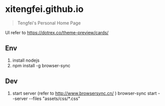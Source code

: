 # xitengfei.github.io

> Tengfei's Personal Home Page

UI refer to <https://dotrex.co/theme-preview/cards/>


## Env
1. install nodejs
2. npm install -g browser-sync


## Dev

1. start server (refer to http://www.browsersync.cn/ )
browser-sync start --server --files "assets/css/*.css"
